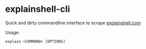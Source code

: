 explainshell-cli
================

Quick and dirty commandline interface to scrape [explainshell.com](http://explainshell.com)

Usage: 

    explain <COMMAND> [OPTIONS]
